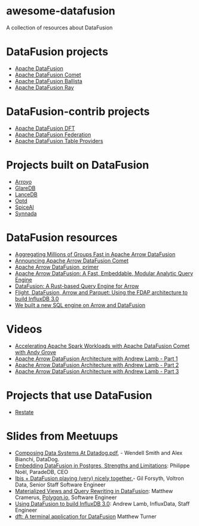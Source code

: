# awesome-datafusion

A collection of resources about DataFusion

# DataFusion projects

- [Apache DataFusion](https://datafusion.apache.org/)
- [Apache DataFusion Comet](https://datafusion.apache.org/comet/)
- [Apache DataFusion Ballista](https://datafusion.apache.org/ballista/)
- [Apache DataFusion Ray](https://github.com/apache/datafusion-ray)

# DataFusion-contrib projects

- [Apache DataFusion DFT](https://github.com/datafusion-contrib/datafusion-dft)
- [Apache DataFusion Federation](https://github.com/datafusion-contrib/datafusion-federation)
- [Apache DataFusion Table Providers](https://github.com/datafusion-contrib/datafusion-table-providers)

# Projects built on DataFusion

- [Arroyo](https://www.arroyo.dev/)
- [GlareDB](https://github.com/GlareDB/glaredb)
- [LanceDB](https://lancedb.github.io/lancedb/)
- [Optd](https://cmu-db.github.io/optd/)
- [SpiceAI](https://www.spiceai.org/)
- [Synnada](https://www.synnada.ai/)

# DataFusion resources

- [Aggregating Millions of Groups Fast in Apache Arrow DataFusion](https://www.influxdata.com/blog/aggregating-millions-groups-fast-apache-arrow-datafusion/)
- [Announcing Apache Arrow DataFusion Comet](https://arrow.apache.org/blog/2024/03/06/comet-donation/)
- [Apache Arrow DataFusion, primer](https://www.work-bench.com/post/apache-arrow-datafusion-a-primer)
- [Apache Arrow DataFusion: A Fast, Embeddable, Modular Analytic Query Engine](https://dl.acm.org/doi/10.1145/3626246.3653368)
- [DataFusion: A Rust-based Query Engine for Arrow](https://arrow.apache.org/blog/2020/07/07/datafusion-in-rust/)
- [Flight, DataFusion, Arrow and Parquet: Using the FDAP architecture to build InfluxDB 3.0](https://www.influxdata.com/blog/flight-datafusion-arrow-parquet-fdap-architecture-influxdb/)
- [We built a new SQL engine on Arrow and DataFusion](https://www.arroyo.dev/blog/why-arrow-and-datafusion)

# Videos

- [Accelerating Apache Spark Workloads with Apache DataFusion Comet with Andy Grove](https://www.youtube.com/watch?v=o59s0d3HE1k)
- [Apache Arrow DataFusion Architecture with Andrew Lamb - Part 1](https://www.youtube.com/watch?v=NVKujPxwSBA)
- [Apache Arrow DataFusion Architecture with Andrew Lamb - Part 2](https://www.youtube.com/watch?v=EzZTLiSJnhY)
- [Apache Arrow DataFusion Architecture with Andrew Lamb - Part 3](https://www.youtube.com/watch?v=2jkWU3_w6z0)

# Projects that use DataFusion

- [Restate](https://restate.dev/)

# Slides from Meetuups

- [Composing Data Systems At Datadog.pdf](https://github.com/user-attachments/files/17080025/Composing.Data.Systems.At.Datadog.pdf), - Wendell Smith and Alex Bianchi, DataDog.
- [Embedding DataFusion in Postgres, Strengths and Limitations](https://docs.google.com/presentation/d/15yZBgAKSUB8nQGTOg9hNzuSAN7D9SPPAs_mpyxqoZyk/edit?usp=sharing): Philippe Noël, ParadeDB, CEO
- [Ibis + DataFusion playing (very) nicely together.](https://ibis-project.org/presentations/datafusion-meetup-nyc-2024/talk)- Gil Forsyth, Voltron Data, Senior Staff Software Engineer
- [Materialized Views and Query Rewriting in DataFusion](https://drive.google.com/open?id=1mHDw1uZcOwlpUO3mA8aqSyk7IqeovpSuXG27clowXWE): Matthew Cramerus, [Polygon.io](http://polygon.io/), Software Engineer
- [Using DataFusion to build InfluxDB 3.0](https://docs.google.com/presentation/d/1dOLPAFPEMLhLv4NN6O9QSDIyyeiIySqAjky5cVgdWAE/edit#slide=id.g26bebde4fcc_3_7): Andrew Lamb, InfluxData, Staff Engineer
- [dft: A terminal application for DataFusion](https://docs.google.com/presentation/d/1u42k8ZBHObLx1Ph5CvQOkeRJ72ys81Jo7BkCxjCU5Ik/edit#slide=id.p) Matthew Turner
